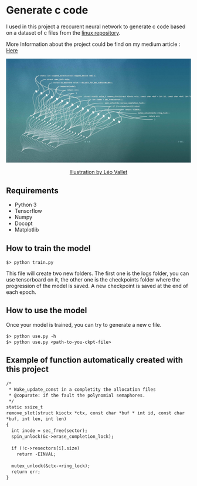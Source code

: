# Generate c code

I used in this project a reccurent neural network to generate c code based on a dataset of c files from the <a href="https://github.com/torvalds/linux">linux repository</a>.

More Information about the project could be find on my medium article : <a href="https://medium.com/@thibo73800/how-to-train-a-neural-network-to-code-by-itself-a432e8a120df"> Here </a>

<a href="https://medium.com/@thibo73800/how-to-train-a-neural-network-to-code-by-itself-a432e8a120df" ><img src="img/leo_vallet.jpeg" /></a>
<center><a href="https://www.linkedin.com/in/leovallet/">Illustration by Léo Vallet</a></center>

## Requirements

<ul>
<li>Python 3</li>
<li>Tensorflow</li>
<li>Numpy</li>
<li>Docopt</li>
<li>Matplotlib</li>
</ul>

## How to train the model

 
    $> python train.py

This file will create two new folders. The first one is the logs folder, you can use tensorboard on it, the other one is the checkpoints folder where the progression of the model is saved. A new checkpoint is saved at the end of each epoch.

## How to use the model

Once your model is trained, you can try to generate a new c file.

    $> python use.py -h
    $> python use.py <path-to-you-ckpt-file>

## Example of function automatically created with this project


    /*
     * Wake_update_const in a completity the allocation files
     * @copurate: if the fault the polynomial semaphores.
     */
    static ssize_t
    remove_slot(struct kioctx *ctx, const char *buf * int id, const char *buf, int len, int len)
    {
      int inode = sec_free(sector);
      spin_unlock(&c->erase_completion_lock);

      if (!c->resectors[i].size)
        return -EINVAL;

      mutex_unlock(&ctx->ring_lock);
      return err;
    }
